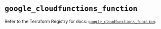 # `google_cloudfunctions_function`

Refer to the Terraform Registry for docs: [`google_cloudfunctions_function`](https://registry.terraform.io/providers/hashicorp/google-beta/5.27.0/docs/resources/google_cloudfunctions_function).
